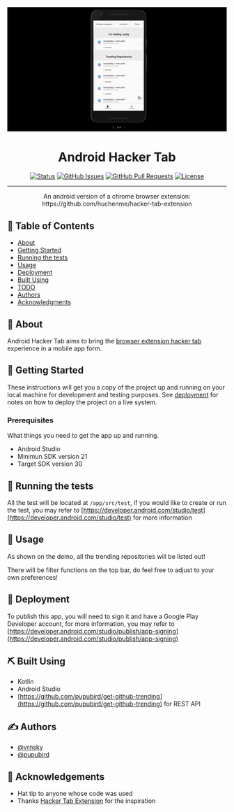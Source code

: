 <div align="center">
  <img src="./img/demo.gif"/>
</div>

<h1 align="center">Android Hacker Tab</h1>

<div align="center">

[![Status](https://img.shields.io/badge/status-active-success.svg)]()
[![GitHub Issues](https://img.shields.io/github/issues/vrnsky/android-hacker-tab.svg)](https://github.com/vrnsky/android-hacker-tab/issues)
[![GitHub Pull Requests](https://img.shields.io/github/issues-pr/vrnsky/android-hacker-tab.svg)](https://github.com/vrnsky/android-hacker-tab/pulls)
[![License](https://img.shields.io/badge/license-MIT-blue.svg)](/LICENSE)

</div>

---

<p align="center"> An android version of a chrome browser extension: https://github.com/huchenme/hacker-tab-extension
    <br> 
</p>

## 📝 Table of Contents

- [About](#about)
- [Getting Started](#getting_started)
- [Running the tests](#tests)
- [Usage](#usage)
- [Deployment](#deployment)
- [Built Using](#built_using)
- [TODO](../TODO.md)
- [Authors](#authors)
- [Acknowledgments](#acknowledgement)

## 🧐 About <a name = "about"></a>

Android Hacker Tab aims to bring the [browser extension hacker tab](https://github.com/huchenme/hacker-tab-extension) experience in a mobile app form.

## 🏁 Getting Started <a name = "getting_started"></a>

These instructions will get you a copy of the project up and running on your local machine for development and testing purposes. See [deployment](#deployment) for notes on how to deploy the project on a live system.

### Prerequisites

What things you need to get the app up and running.

- Android Studio
- Minimun SDK version 21
- Target SDK version 30

## 🔧 Running the tests <a name = "tests"></a>

All the test will be located at `/app/src/test`, if you would like to create or run the test, you may refer to [https://developer.android.com/studio/test](https://developer.android.com/studio/test) for more information

## 🎈 Usage <a name="usage"></a>

As shown on the demo, all the trending repositories will be listed out!

There will be filter functions on the top bar, do feel free to adjust to your own preferences!

## 🚀 Deployment <a name = "deployment"></a>

To publish this app, you will need to sign it and have a Google Play Developer account, for more information, you may refer to [https://developer.android.com/studio/publish/app-signing](https://developer.android.com/studio/publish/app-signing)

## ⛏️ Built Using <a name = "built_using"></a>

- Kotlin
- Android Studio
- [https://github.com/pupubird/get-github-trending](https://github.com/pupubird/get-github-trending) for REST API

## ✍️ Authors <a name = "authors"></a>

- [@vrnsky](https://github.com/vrnsky)
- [@pupubird](https://github.com/pupubird)

## 🎉 Acknowledgements <a name = "acknowledgement"></a>

- Hat tip to anyone whose code was used
- Thanks [Hacker Tab Extension](https://github.com/huchenme/hacker-tab-extension) for the inspiration

